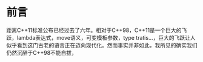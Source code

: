 # 前言

距离C++11标准公布已经过去了六年。相对于C++98，C++11是一个巨大的飞跃，lambda表达式，move语义，可变模板参数，type tratis...，巨大的飞跃让人似乎看到这门古老的语言正在迈向现代化。然而事实并非如此，我所见的确实我们仍然沉醉于C++98不能自拔，

